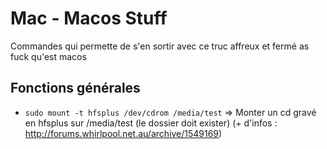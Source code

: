Mac - Macos Stuff
=========

Commandes qui permette de s'en sortir avec ce truc affreux et fermé as fuck qu'est macos

## Fonctions générales
  - `sudo mount -t hfsplus /dev/cdrom /media/test` => Monter un cd gravé en hfsplus sur /media/test (le dossier doit exister) (+ d'infos : http://forums.whirlpool.net.au/archive/1549169)
